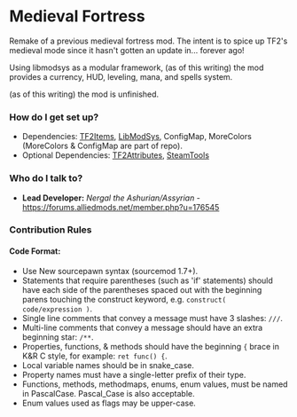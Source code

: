 
# Medieval Fortress

Remake of a previous medieval fortress mod.
The intent is to spice up TF2's medieval mode since it hasn't gotten an update in... forever ago!

Using libmodsys as a modular framework, (as of this writing) the mod provides a currency, HUD, leveling, mana, and spells system.

(as of this writing) the mod is unfinished.


### How do I get set up?

* Dependencies: [TF2Items](https://builds.limetech.io/?project=tf2items), [LibModSys](https://github.com/assyrianic/LibModSys), ConfigMap, MoreColors (MoreColors & ConfigMap are part of repo).
* Optional Dependencies: [TF2Attributes](https://github.com/FlaminSarge/tf2attributes), [SteamTools](https://forums.alliedmods.net/showthread.php?t=170630)

### Who do I talk to?

* **Lead Developer:** *Nergal the Ashurian/Assyrian* - https://forums.alliedmods.net/member.php?u=176545

### Contribution Rules
#### Code Format:
* Use New sourcepawn syntax (sourcemod 1.7+).
* Statements that require parentheses (such as 'if' statements) should have each side of the parentheses spaced out with the beginning parens touching the construct keyword, e.g. `construct( code/expression )`.
* Single line comments that convey a message must have 3 slashes: `///`.
* Multi-line comments that convey a message should have an extra beginning star: `/**`.
* Properties, functions, & methods should have the beginning `{` brace in K&R C style, for example: `ret func() {`.
* Local variable names should be in snake_case.
* Property names must have a single-letter prefix of their type.
* Functions, methods, methodmaps, enums, enum values, must be named in PascalCase. Pascal_Case is also acceptable.
* Enum values used as flags may be upper-case.
